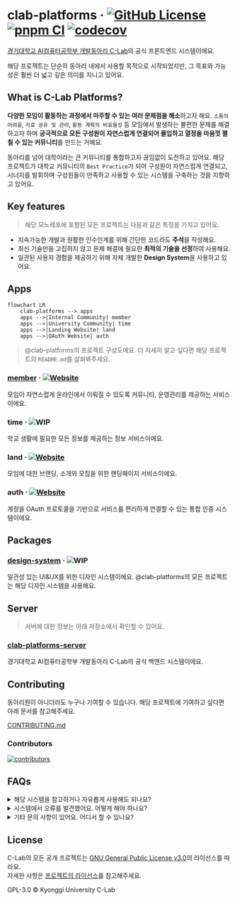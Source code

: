 # clab-platforms &middot; [![GitHub License](https://img.shields.io/github/license/kgu-clab/clab-platforms)](https://github.com/kgu-clab/clab-platforms/blob/main/LICENSE) [![pnpm CI](https://github.com/kgu-clab/clab-platforms/actions/workflows/app-ci.yml/badge.svg)](https://github.com/kgu-clab/clab-platforms/actions/workflows/pnpm-ci.yml) [![codecov](https://codecov.io/gh/kgu-clab/clab-platforms/graph/badge.svg?token=Z5PFR6US6Z)](https://codecov.io/gh/kgu-clab/clab-platforms)

[경기대학교 AI컴퓨터공학부 개발동아리 C-Lab](https://www.clab.page/)의 공식 프론트엔드 시스템이에요.

해당 프로젝트는 단순히 동아리 내에서 사용할 목적으로 시작되었지만, 그 목표와 가능성은 훨씬 더 넓고 깊은 의미를 지니고 있어요.

## What is C-Lab Platforms?

**다양한 모임이 활동하는 과정에서 마주할 수 있는 여러 문제점을 해소**하고자 해요. `소통의 어려움`, `자료 공유 및 관리`, `활동 계획의 비효율성` 등 모임에서 발생하는 불편한 문제를 해결하고자 하며 **궁극적으로 모든 구성원이 자연스럽게 연결되어 몰입하고 열정을 마음껏 펼칠 수 있는 커뮤니티**를 만드는 거예요.

동아리를 넘어 대학이라는 큰 커뮤니티를 통합하고자 끊임없이 도전하고 있어요. 해당 프로젝트가 대학교 커뮤니티의 `Best Practice`가 되어 구성원이 자연스럽게 연결되고, 시너지를 발휘하며 구성원들이 만족하고 사용할 수 있는 시스템을 구축하는 것을 지향하고 있어요.

## Key features

> 해당 모노레포에 포함된 모든 프로젝트는 다음과 같은 특징을 가지고 있어요.

- 지속가능한 개발과 원활한 인수인계를 위해 간단한 코드라도 **주석**을 작성해요.
- 최신 기술만을 고집하지 않고 문제 해결에 필요한 **최적의 기술을 선정**하여 사용해요.
- 일관된 사용자 경험을 제공하기 위해 자체 개발한 **Design System**을 사용하고 있어요.

## Apps

```mermaid
flowchart LR
    clab-platforms --> apps
    apps -->|Internal Community| member
    apps -->|University Community| time
    apps -->|Landing Website| land
    apps -->|OAuth Website| auth
```

> @clab-platforms의 프로젝트 구성도예요. 더 자세히 알고 싶다면 해당 프로젝트의 `README.md`를 살펴봐주세요.

### [member](https://github.com/kgu-clab/clab-platforms/blob/main/apps/member) &middot; [![Website](https://img.shields.io/website?url=https%3A%2F%2Fplay.clab.page&up_message=online&up_color=black&down_message=offline&down_color=black&label=in%20production&labelColor=black)](https://play.clab.page/)

모임이 자연스럽게 온라인에서 이뤄질 수 있도록 커뮤니티, 운영관리를 제공하는 서비스이에요.

### time &middot; ![WIP](https://img.shields.io/badge/work_in_progress-black)

학교 생활에 필요한 모든 정보를 제공하는 정보 서비스이에요.

### land &middot; [![Website](https://img.shields.io/website?url=https%3A%2F%2Fwww.clab.page&up_message=online&up_color=black&down_message=offline&down_color=black&label=in%20production&labelColor=black)](https://www.clab.page/)

모임에 대한 브랜딩, 소개와 모집을 위한 랜딩페이지 서비스이에요.

### auth &middot; [![Website](https://img.shields.io/website?url=https%3A%2F%2Fauth.clab.page&up_message=online&up_color=black&down_message=offline&down_color=black&label=in%20production&labelColor=black)](https://auth.clab.page/)

계정을 OAuth 프로토콜을 기반으로 서비스를 편리하게 연결할 수 있는 통합 인증 시스템이에요.

## Packages

### [design-system](https://github.com/kgu-clab/clab-platforms/tree/main/packages/design-system) &middot; ![WIP](https://img.shields.io/badge/work_in_progress-black)

일관성 있는 UI&UX를 위한 디자인 시스템이에요. @clab-platforms의 모든 프로젝트는 해당 디자인 시스템을 사용해요.

## Server

> 서버에 대한 정보는 아래 저장소에서 확인할 수 있어요.

### [clab-platforms-server](https://github.com/kgu-clab/clab-platforms-server)

경기대학교 AI컴퓨터공학부 개발동아리 C-Lab의 공식 백엔드 시스템이에요.

## Contributing

동아리원이 아니더라도 누구나 기여할 수 있습니다. 해당 프로젝트에 기여하고 싶다면 아래 문서를 참고해주세요.

[CONTRIBUTING.md](https://github.com/kgu-clab/clab-platforms/blob/main/CONTRIBUTING.md)

### Contributors

[![contributors](https://contrib.rocks/image?repo=KGU-C-Lab/clab-platforms)](https://github.com/kgu-clab/clab-platforms/contributors)

## FAQs

<details>
  <summary>해당 시스템을 참고하거나 자유롭게 사용해도 되나요?</summary>
  네, 가능합니다! 이 프로젝트는 GNU 라이센스 하에 배포되어 있으며, 라이센스 조건에 따라 자유롭게 사용하실 수 있어요.
</details>

<details>
  <summary>시스템에서 오류를 발견했어요. 어떻게 해야 하나요?</summary>
  모든 사용자의 기여를 환영합니다! 버그를 발견하셨거나 프로젝트에 기여하고 싶으신 경우, 프로젝트의 <code>Contributing</code> 섹션을 확인해주세요.
</details>

<details>
  <summary>기타 문의 사항이 있어요. 어디서 할 수 있나요?</summary>
  Github에 기재된 <code>EMail</code>에 문의 남겨주시거나 공식 홈페이지 우측 하단의 <code>라이브챗</code>을 이용해주세요.
</details>

## License

C-Lab의 모든 공개 프로젝트는 [GNU General Public License v3.0](https://github.com/kgu-clab/clab-platforms/blob/main/LICENSE)의 라이선스를 따라요.  
자세한 사항은 [프로젝트의 라이선스](LICENSE)를 참고해주세요.

GPL-3.0 © Kyonggi University C-Lab
